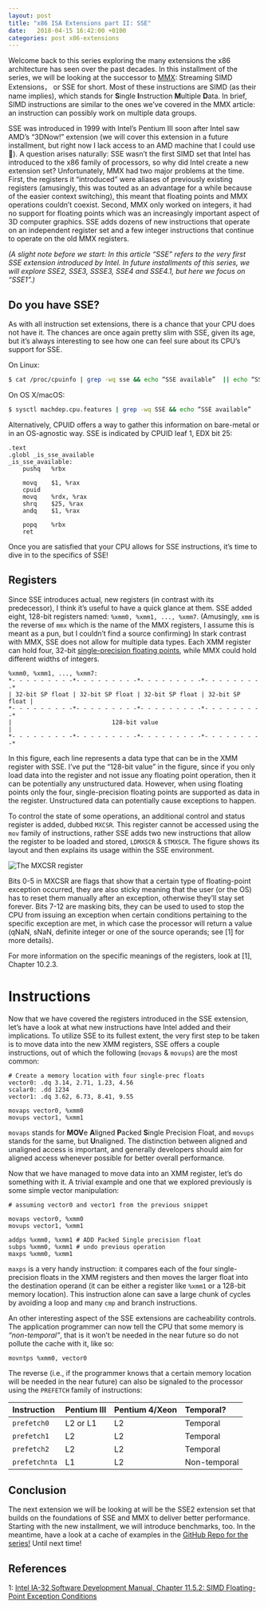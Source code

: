 ```yaml
---
layout: post
title: "x86 ISA Extensions part II: SSE"
date:   2018-04-15 16:42:00 +0100
categories: post x86-extensions
---
```


Welcome back to this series exploring the many extensions the x86 architecture has seen over the past decades. In this installment of the series, we will be looking at the successor to [MMX](https://dev.to/ilevex/x86-isa-extensions-part-i-mmx-1hjf): Streaming SIMD Extensions， or SSE for short. Most of these instructions are SIMD (as their name implies), which stands for **S**ingle **I**nstruction **M**ultiple **D**ata. In brief, SIMD instructions are similar to the ones we’ve covered in the MMX article: an instruction can possibly work on multiple data groups.

SSE was introduced in 1999 with Intel’s Pentium III soon after Intel saw AMD’s “3DNow!” extension (we will cover this extension in a future installment, but right now I lack access to an AMD machine that I could use 🙂). A question arises naturally: SSE wasn’t the first SIMD set that Intel has introduced to the x86 family of processors, so why did Intel create a new extension set? Unfortunately, MMX had two major problems at the time. First, the registers it “introduced” were aliases of previously existing registers (amusingly, this was touted as an advantage for a while because of the easier context switching), this meant that floating points and MMX operations couldn’t coexist. Second, MMX only worked on integers, it had no support for floating points which was an increasingly important aspect of 3D computer graphics. SSE adds dozens of new instructions that operate on an independent register set and a few integer instructions that continue to operate on the old MMX registers.

<!-- MORE -->

*(A slight note before we start: In this article “SSE” refers to the very first SSE extension introduced by Intel. In future installments of this series, we will explore SSE2, SSE3, SSSE3, SSE4 and SSE4.1, but here we focus on “SSE1”.)*

## Do you have SSE?
As with all instruction set extensions, there is a chance that your CPU does not have it. The chances are once again pretty slim with SSE, given its age, but it’s always interesting to see how one can feel sure about its CPU’s support for SSE.

On Linux:
```sh
$ cat /proc/cpuinfo | grep -wq sse && echo “SSE available”  || echo “SSE not available”
```

On OS X/macOS:
```sh
$ sysctl machdep.cpu.features | grep -wq SSE && echo “SSE available”  || echo “SSE not available”
```

Alternatively, CPUID offers a way to gather this information on bare-metal or in an OS-agnostic way. SSE is indicated by CPUID leaf 1, EDX bit 25:

```assembly
.text
.globl _is_sse_available
_is_sse_available:
    pushq   %rbx

    movq    $1, %rax
    cpuid
    movq    %rdx, %rax
    shrq    $25, %rax
    andq    $1, %rax

    popq    %rbx
    ret
```

Once you are satisfied that your CPU allows for SSE instructions, it’s time to dive in to the specifics of SSE!

## Registers

Since SSE introduces actual, new registers (in contrast with its predecessor), I think it’s useful to have a quick glance at them. SSE added eight, 128-bit registers named: `%xmm0, %xmm1, ..., %xmm7`. (Amusingly, `xmm` is the reverse of `mmx` which is the name of the MMX registers, I assume this is meant as a pun, but I couldn’t find a source confirming) In stark contrast with MMX, SSE does not allow for multiple data types. Each XMM register can hold four, 32-bit [single-precision floating points](https://en.m.wikipedia.org/wiki/Single-precision_floating-point_format), while MMX could hold different widths of integers.

```
%xmm0, %xmm1, ..., %xmm7:
*- - - - - - - - -*- - - - - - - - -*- - - - - - - - -*- - - - - - - - -*
| 32-bit SP float | 32-bit SP float | 32-bit SP float | 32-bit SP float |
*- - - - - - - - -*- - - - - - - - -*- - - - - - - - -*- - - - - - - - -*
|                            128-bit value                              |
*- - - - - - - - -*- - - - - - - - -*- - - - - - - - -*- - - - - - - - -*
```

In this figure, each line represents a data type that can be in the XMM register with SSE. I’ve put the “128-bit value” in the figure, since if you only load data into the register and not issue any floating point operation, then it can be potentially any unstructured data. However, when using floating points only the four, single-precision floating points are supported as data in the register. Unstructured data can potentially cause exceptions to happen.

To control the state of some operations, an additional control and status register is added, dubbed `MXCSR`. This register cannot be accessed using the `mov` family of instructions, rather SSE adds two new instructions that allow the register to be loaded and stored, `LDMXSCR` & `STMXSCR`. The figure shows its layout and then explains its usage within the SSE environment.


![The MXCSR register](https://thepracticaldev.s3.amazonaws.com/i/0v95lbtolwb47b0fgs7y.png)


Bits 0-5 in MXCSR are flags that show that a certain type of floating-point exception occurred, they are also sticky meaning that the user (or the OS) has to reset them manually after an exception, otherwise they’ll stay set forever. Bits 7-12 are masking bits, they can be used to used to stop the CPU from issuing an exception when certain conditions pertaining to the specific exception are met, in which case the processor will return a value (qNaN, sNaN, definite integer or one of the source operands; see [1] for more details).

For more information on the specific meanings of the registers, look at [1], Chapter 10.2.3.

# Instructions

Now that we have covered the registers introduced in the SSE extension, let’s have a look at what new instructions have Intel added and their implications. To utilize SSE to its fullest extent, the very first step to be taken is to move data into the new XMM registers, SSE offers a couple instructions, out of which the following (`movaps` & `movups`) are the most common:

```assembly
# Create a memory location with four single-prec floats
vector0: .dq 3.14, 2.71, 1.23, 4.56
scalar0: .dd 1234
vector1: .dq 3.62, 6.73, 8.41, 9.55

movaps vector0, %xmm0
movups vector1, %xmm1
```

`movaps` stands for **MOV**e **A**ligned **P**acked **S**ingle Precision Float, and `movups` stands for the same, but **U**naligned. The distinction between aligned and unaligned access is important, and generally developers should aim for aligned access whenever possible for better overall performance.

Now that we have managed to move data into an XMM register, let’s do something with it. A trivial example and one that we explored previously is some simple vector manipulation:

```assembly
# assuming vector0 and vector1 from the previous snippet

movaps vector0, %xmm0
movups vector1, %xmm1

addps %xmm0, %xmm1 # ADD Packed Single precision float
subps %xmm0, %xmm1 # undo previous operation
maxps %xmm0, %xmm1 
```

`maxps` is a very handy instruction: it compares each of the four single-precision floats in the XMM registers and then moves the larger float into the destination operand (it can be either a register like `%xmm1` or a 128-bit memory location). This instruction alone can save a large chunk of cycles by avoiding a  loop and many `cmp` and branch instructions.

An other interesting aspect of the SSE extensions are cacheability controls. The application programmer can now tell the CPU that some memory is *“non-temporal”*, that is it won’t be needed in the near future so do not pollute the cache with it, like so: 

```assembly
movntps %xmm0, vector0
```

The reverse (i.e., if the programmer knows that a certain memory location will be needed in the near future) can also be signaled to the processor using the `PREFETCH` family of instructions:

| Instruction | Pentium III | Pentium 4/Xeon | Temporal?
|:--|:--|:--|:--|
| `prefetch0` | L2 or L1 | L2 | Temporal |
| `prefetch1` | L2 | L2 | Temporal |
| `prefetch2` | L2 | L2 | Temporal |
| `prefetchnta` | L1 | L2 | Non-temporal |

## Conclusion

The next extension we will be looking at will be the SSE2 extension set that builds on the foundations of SSE and MMX to deliver better performance. Starting with the new installment, we will introduce benchmarks, too. In the meantime, have a look at a cache of examples in the [GitHub Repo for the series!](https://github.com/levex/x86-isa-extensions) Until next time!

## References

1: [Intel IA-32 Software Development Manual, Chapter 11.5.2: SIMD Floating-Point Exception Conditions](https://software.intel.com/en-us/articles/intel-sdm)
